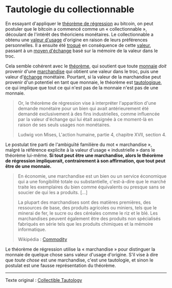 Tautologie du collectionnable
=============================

En essayant d'appliquer le [théorème de régression](ch074-regression-fallacy.md) au bitcoin, on peut postuler que le bitcoin a commencé comme un « collectionnable », découlant de l'intérêt des théoriciens monétaires. Le collectionnable a obtenu une [valeur d'usage](https://fr.wikipedia.org/wiki/Valeur_d%27usage) d'origine en raison de leurs préférences personnelles. Il a ensuite été [troqué](https://fr.wikipedia.org/wiki/Troc) en conséquence de cette [valeur](ch101-glossary.md#valeur), passant à un [moyen d'échange](https://fr.wikipedia.org/wiki/Moyen_de_paiement) basé sur la mémoire de la valeur dans le troc.

Cela semble cohérent avec le [théorème](https://mises.org/library/human-action-0/html/pp/778), qui soutient que toute [monnaie](ch005-money-taxonomy.md) *doit* provenir d'une [marchandise](https://fr.wikipedia.org/wiki/Marchandise) qui obtient une valeur dans le troc, puis une valeur d'[échange](ch101-glossary.md#échange) monétaire. Pourtant, si la valeur de la marchandise peut provenir d'un potentiel en tant que monnaie, le théorème est [tautologique](https://fr.wikipedia.org/wiki/Tautologie), ce qui implique que tout ce qui n'est pas de la monnaie n'est pas de une monnaie.

> Or, le théorème de régression vise à interpréter l'apparition d'une demande monétaire pour un bien qui avait antérieurement été demandé exclusivement à des fins industrielles, comme influencée par la valeur d'échange qui lui était assignée à ce moment-là en raison de ses seuls usages non monétaires.
>
> Ludwig von Mises, L'action humaine, partie 4, chapitre XVII, section 4.

Le postulat tire parti de l'ambiguïté familière du mot « marchandise », malgré la référence explicite à la valeur d'usage « industrielle » dans le théorème lui-même. **Si tout peut être une marchandise, alors le théorème de régression impliquerait, contrairement à son affirmation, que tout peut être de une monnaie.**

> En économie, une marchandise est un bien ou un service économique qui a une fongibilité totale ou substantielle, c'est-à-dire que le marché traite les exemplaires du bien comme équivalents ou presque sans se soucier de qui les a produits. [...]
>
> La plupart des marchandises sont des matières premières, des ressources de base, des produits agricoles ou miniers, tels que le minerai de fer, le sucre ou des céréales comme le riz et le blé. Les marchandises peuvent également être des produits non spécialisés fabriqués en série tels que les produits chimiques et la mémoire informatique.
>
> Wikipédia : [Commodity](https://en.wikipedia.org/wiki/Commodity)

Le théorème de régression utilise la « marchandise » pour distinguer la monnaie de quelque chose sans valeur d'usage d'origine. S'il vise à dire que *toute chose* est une marchandise, c'est une tautologie, et sinon le postulat est une fausse représentation du théorème.

---

Texte original : [Collectible Tautology](https://github.com/libbitcoin/libbitcoin-system/wiki/Collectible-Tautology) 



